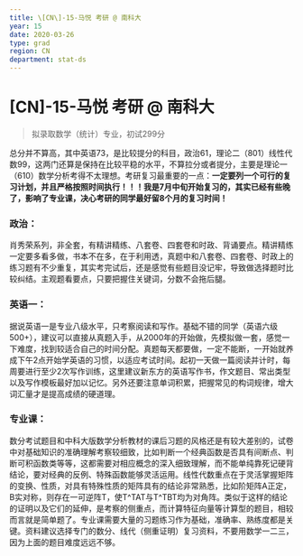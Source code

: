 ```yaml
---
title: \[CN\]-15-马悦 考研 @ 南科大
year: 15
date: 2020-03-26
type: grad
region: CN
department: stat-ds
---
```


# \[CN\]-15-马悦 考研 @ 南科大

> 拟录取数学（统计）专业，初试299分

总分并不算高，其中英语73，是比较提分的科目，政治61，理论二（801）线性代数99，这两门还算是保持在比较平稳的水平，不算拉分或者提分，主要是理论一（610）数学分析考得不太理想。考研复习最重要的一点：**一定要列一个可行的复习计划，并且严格按照时间执行！！！我是7月中旬开始复习的，其实已经有些晚了，影响了专业课，决心考研的同学最好留8个月的复习时间！**

### 政治：

肖秀荣系列，非全套，有精讲精练、八套卷、四套卷和时政、背诵要点。精讲精练一定要多看多做，书本不在多，在于利用透，真题中和八套卷、四套卷、时政上的练习题有不少重复，其实考完试后，还是感觉有些题目没记牢，导致做选择题时比较纠结。主观题看要点，只要把握住关键词，分数不会拖后腿。

### 英语一：

据说英语一是专业八级水平，只考察阅读和写作。基础不错的同学（英语六级500+），建议可以直接从真题入手，从2000年的开始做，先模拟做一套，感觉一下难度，找到较适合自己的时间分配。真题每天都要做，一定不能断，一开始就养成下午2点开始学英语的习惯，以适应考试时间。起初一天做一篇阅读并计时，每周要进行至少2次写作训练，这里建议新东方的英语写作书，作文题目、常出类型以及写作模板最好加以记忆。另外还要注意单词积累，把握常见的构词规律，增大词汇量才是提高成绩的硬道理。

### 专业课：

数分考试题目和中科大版数学分析教材的课后习题的风格还是有较大差别的，试卷中对基础知识的准确理解考察较细致，比如判断一个经典函数是否具有间断点、判断可积函数类等等，这都需要对相应概念的深入细致理解，而不能单纯靠死记硬背结论，要对经典的反例、特殊函数能够灵活运用。线性代数重点在于灵活掌握矩阵的变换、性质，对具有特殊性质的矩阵具有的结论非常熟悉，比如阶矩阵A正定，B实对称，则存在一可逆阵T，使T^TAT与T^TBT均为对角阵。类似于这样的结论的证明以及它们的延伸，是考察的侧重点，而计算特征向量等计算型的题目，相较而言就是简单题了。专业课需要大量的习题练习作为基础，准确率、熟练度都是关键。资料建议选择专门的数分、线代（侧重证明）复习资料，不要用数学一二三，因为上面的题目难度远远不够。
